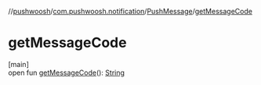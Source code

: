 //[pushwoosh](../../../index.md)/[com.pushwoosh.notification](../index.md)/[PushMessage](index.md)/[getMessageCode](get-message-code.md)

# getMessageCode

[main]\
open fun [getMessageCode](get-message-code.md)(): [String](https://developer.android.com/reference/kotlin/java/lang/String.html)
